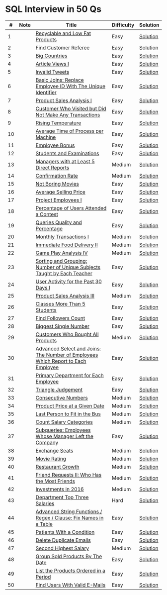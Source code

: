 # SQL Interview in 50 Qs

| #   | Note    | Title                                                        | Difficulty | Solution                                                   |
|-----|---------|---------------------------------------------------------------|------------|------------------------------------------------------------|
| 1   |         | [Recyclable and Low Fat Products](https://leetcode.com/problems/recyclable-and-low-fat-products) | Easy       | [Solution](https://codebitwave.com/leetcode-sql-1757-recyclable-and-low-fat-products/)                                                |
| 2   |         | [Find Customer Referee](https://leetcode.com/problems/find-customer-referee) | Easy       | [Solution]()                                                |
| 3   |         | [Big Countries](https://leetcode.com/problems/big-countries) | Easy       | [Solution]()                                                |
| 4   |         | [Article Views I](https://leetcode.com/problems/article-views-i) | Easy       | [Solution]()                                                |
| 5   |         | [Invalid Tweets](https://leetcode.com/problems/invalid-tweets) | Easy       | [Solution]()                                                |
| 6   |         | [Basic Joins: Replace Employee ID With The Unique Identifier](https://leetcode.com/problems/replace-employee-id-with-the-unique-identifier) | Easy       | [Solution]()                                                |
| 7   |         | [Product Sales Analysis I](https://leetcode.com/problems/product-sales-analysis-i) | Easy       | [Solution]()                                                |
| 8   |         | [Customer Who Visited but Did Not Make Any Transactions](https://leetcode.com/problems/customer-who-visited-but-did-not-make-any-transactions) | Easy       | [Solution]()                                                |
| 9   |         | [Rising Temperature](https://leetcode.com/problems/rising-temperature) | Easy       | [Solution]()                                                |
| 10  |         | [Average Time of Process per Machine](https://leetcode.com/problems/average-time-of-process-per-machine) | Easy       | [Solution]()                                                |
| 11  |         | [Employee Bonus](https://leetcode.com/problems/employee-bonus) | Easy       | [Solution]()                                                |
| 12  |         | [Students and Examinations](https://leetcode.com/problems/students-and-examinations) | Easy       | [Solution]()                                                |
| 13  |         | [Managers with at Least 5 Direct Reports](https://leetcode.com/problems/managers-with-at-least-5-direct-reports) | Medium     | [Solution]()                                                |
| 14  |         | [Confirmation Rate](https://leetcode.com/problems/confirmation-rate) | Medium     | [Solution]()                                                |
| 15  |         | [Not Boring Movies](https://leetcode.com/problems/not-boring-movies) | Easy       | [Solution]()                                                |
| 16  |         | [Average Selling Price](https://leetcode.com/problems/average-selling-price) | Easy       | [Solution]()                                                |
| 17  |         | [Project Employees I](https://leetcode.com/problems/project-employees-i) | Easy       | [Solution]()                                                |
| 18  |         | [Percentage of Users Attended a Contest](https://leetcode.com/problems/percentage-of-users-attended-a-contest) | Easy       | [Solution]()                                                |
| 19  |         | [Queries Quality and Percentage](https://leetcode.com/problems/queries-quality-and-percentage) | Easy       | [Solution]()                                                |
| 20  |         | [Monthly Transactions I](https://leetcode.com/problems/monthly-transactions-i) | Medium     | [Solution]()                                                |
| 21  |         | [Immediate Food Delivery II](https://leetcode.com/problems/immediate-food-delivery-ii) | Medium     | [Solution]()                                                |
| 22  |         | [Game Play Analysis IV](https://leetcode.com/problems/game-play-analysis-iv) | Medium     | [Solution]()                                                |
| 23  |         | [Sorting and Grouping: Number of Unique Subjects Taught by Each Teacher](https://leetcode.com/problems/number-of-unique-subjects-taught-by-each-teacher) | Easy       | [Solution]()                                                |
| 24  |         | [User Activity for the Past 30 Days I](https://leetcode.com/problems/user-activity-for-the-past-30-days-i) | Easy       | [Solution]()                                                |
| 25  |         | [Product Sales Analysis III](https://leetcode.com/problems/product-sales-analysis-iii) | Medium     | [Solution]()                                                |
| 26  |         | [Classes More Than 5 Students](https://leetcode.com/problems/classes-more-than-5-students) | Easy       | [Solution]()                                                |
| 27  |         | [Find Followers Count](https://leetcode.com/problems/find-followers-count) | Easy       | [Solution]()                                                |
| 28  |         | [Biggest Single Number](https://leetcode.com/problems/biggest-single-number) | Easy       | [Solution]()                                                |
| 29  |         | [Customers Who Bought All Products](https://leetcode.com/problems/customers-who-bought-all-products) | Medium     | [Solution]()                                                |
| 30  |         | [Advanced Select and Joins: The Number of Employees Which Report to Each Employee](https://leetcode.com/problems/the-number-of-employees-which-report-to-each-employee) | Easy       | [Solution]()                                                |
| 31  |         | [Primary Department for Each Employee](https://leetcode.com/problems/primary-department-for-each-employee) | Easy       | [Solution]()                                                |
| 32  |         | [Triangle Judgement](https://leetcode.com/problems/triangle-judgement) | Easy       | [Solution]()                                                |
| 33  |         | [Consecutive Numbers](https://leetcode.com/problems/consecutive-numbers) | Medium     | [Solution]()                                                |
| 34  |         | [Product Price at a Given Date](https://leetcode.com/problems/product-price-at-a-given-date) | Medium     | [Solution]()                                                |
| 35  |         | [Last Person to Fit in the Bus](https://leetcode.com/problems/last-person-to-fit-in-the-bus) | Medium     | [Solution]()                                                |
| 36  |         | [Count Salary Categories](https://leetcode.com/problems/count-salary-categories) | Medium     | [Solution]()                                                |
| 37  |         | [Subqueries: Employees Whose Manager Left the Company](https://leetcode.com/problems/employees-whose-manager-left-the-company) | Easy       | [Solution]()                                                |
| 38  |         | [Exchange Seats](https://leetcode.com/problems/exchange-seats) | Medium     | [Solution]()                                                |
| 39  |         | [Movie Rating](https://leetcode.com/problems/movie-rating)    | Medium     | [Solution]()                                                |
| 40  |         | [Restaurant Growth](https://leetcode.com/problems/restaurant-growth) | Medium     | [Solution]()                                                |
| 41  |         | [Friend Requests II: Who Has the Most Friends](https://leetcode.com/problems/friend-requests-ii-who-has-the-most-friends) | Medium     | [Solution]()                                                |
| 42  |         | [Investments in 2016](https://leetcode.com/problems/investments-in-2016) | Medium     | [Solution]()                                                |
| 43  |         | [Department Top Three Salaries](https://leetcode.com/problems/department-top-three-salaries) | Hard       | [Solution]()                                                |
| 44  |         | [Advanced String Functions / Regex / Clause: Fix Names in a Table](https://leetcode.com/problems/fix-names-in-a-table) | Easy       | [Solution]()                                                |
| 45  |         | [Patients With a Condition](https://leetcode.com/problems/patients-with-a-condition) | Easy       | [Solution]()                                                |
| 46  |         | [Delete Duplicate Emails](https://leetcode.com/problems/delete-duplicate-emails) | Easy       | [Solution]()                                                |
| 47  |         | [Second Highest Salary](https://leetcode.com/problems/second-highest-salary) | Medium     | [Solution]()                                                |
| 48  |         | [Group Sold Products By The Date](https://leetcode.com/problems/group-sold-products-by-the-date) | Easy       | [Solution]()                                                |
| 49  |         | [List the Products Ordered in a Period](https://leetcode.com/problems/list-the-products-ordered-in-a-period) | Easy       | [Solution]()                                                |
| 50  |         | [Find Users With Valid E-Mails](https://leetcode.com/problems/find-users-with-valid-e-mails) | Easy       | [Solution]()                                                |

